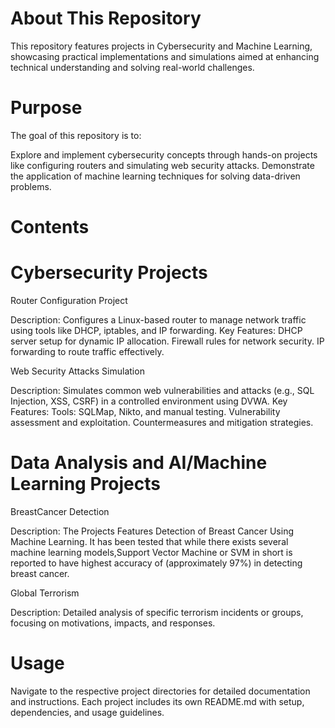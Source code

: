 # About This Repository

This repository features projects in Cybersecurity and Machine Learning, showcasing practical implementations and simulations aimed at enhancing technical understanding and solving real-world challenges.

# Purpose

The goal of this repository is to:

Explore and implement cybersecurity concepts through hands-on projects like configuring routers and simulating web security attacks.
Demonstrate the application of machine learning techniques for solving data-driven problems.

# Contents

# Cybersecurity Projects
   
Router Configuration Project

Description: Configures a Linux-based router to manage network traffic using tools like DHCP, iptables, and IP forwarding.
Key Features:
DHCP server setup for dynamic IP allocation.
Firewall rules for network security.
IP forwarding to route traffic effectively.

Web Security Attacks Simulation

Description: Simulates common web vulnerabilities and attacks (e.g., SQL Injection, XSS, CSRF) in a controlled environment using DVWA.
Key Features:
Tools: SQLMap, Nikto, and manual testing.
Vulnerability assessment and exploitation.
Countermeasures and mitigation strategies.



# Data Analysis and AI/Machine Learning Projects
   
BreastCancer Detection

Description: The Projects Features Detection of Breast Cancer Using Machine Learning. It has been tested that while there exists several machine learning models,Support Vector Machine or SVM in short is reported to have highest accuracy of (approximately 97%) in detecting breast cancer.

Global Terrorism

Description: Detailed analysis of specific terrorism incidents or groups, focusing on motivations, impacts, and responses. 
# Usage

Navigate to the respective project directories for detailed documentation and instructions.
Each project includes its own README.md with setup, dependencies, and usage guidelines.
